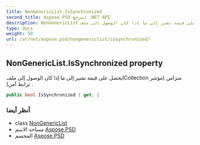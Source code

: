 ```yaml
---
title: NonGenericList.IsSynchronized
second_title: Aspose.PSD لمرجع .NET API
description: NonGenericList ملكية. يحصل على قيمة تشير إلى ما إذا كان الوصول إلى ملفICollection متزامن مؤشر ترابط آمن .
type: docs
weight: 50
url: /ar/net/aspose.psd/nongenericlist/issynchronized/
---
```

## NonGenericList.IsSynchronized property

يحصل على قيمة تشير إلى ما إذا كان الوصول إلى ملفICollection متزامن (مؤشر ترابط آمن) .

```csharp
public bool IsSynchronized { get; }
```

### أنظر أيضا

* class [NonGenericList](../)
* مساحة الاسم [Aspose.PSD](../../nongenericlist/)
* المجسم [Aspose.PSD](../../../)


